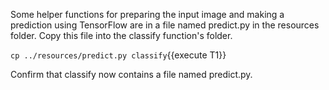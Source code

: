 Some helper functions for preparing the input image and making a prediction using TensorFlow are in a file named predict.py in the resources folder. Copy this file into the classify function's folder.

`cp ../resources/predict.py classify`{{execute T1}}

Confirm that classify now contains a file named predict.py.